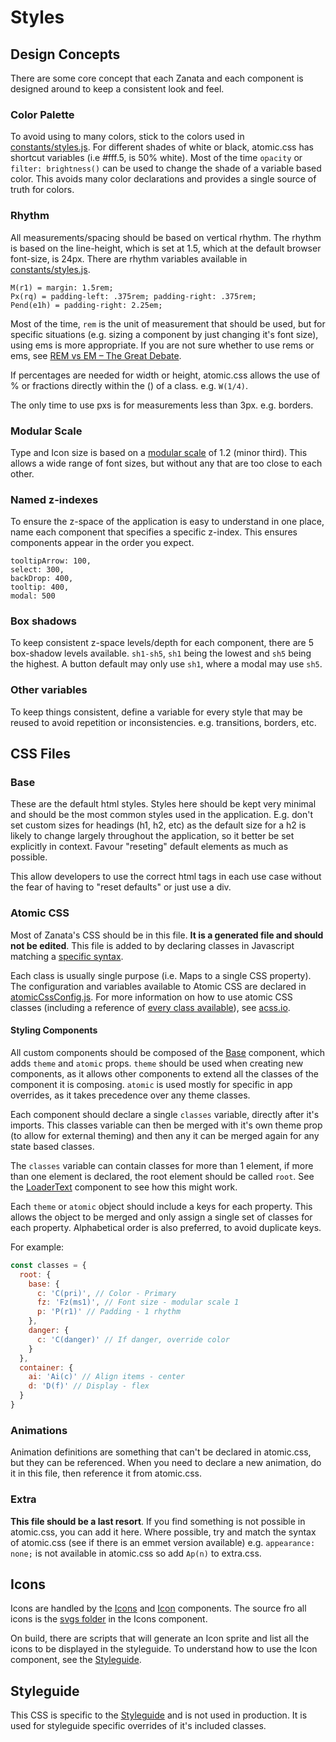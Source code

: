 # Styles

## Design Concepts

There are some core concept that each Zanata and each component is designed
around to keep a consistent look and feel.

### Color Palette

To avoid using to many colors, stick to the colors used in
[constants/styles.js](../src/constants/styles.js). For different shades of white
or black, atomic.css has shortcut variables (i.e #fff.5, is 50% white).
Most of the time `opacity` or `filter: brightness()` can be used to change the
shade of a variable based color. This avoids many color declarations and
provides a single source of truth for colors.

### Rhythm

All measurements/spacing should be based on vertical rhythm. The rhythm is based
on the line-height, which is set at 1.5, which at the default browser font-size,
is 24px. There are rhythm variables available in [constants/styles.js](../src/constants/styles.js).

```
M(r1) = margin: 1.5rem;
Px(rq) = padding-left: .375rem; padding-right: .375rem;
Pend(e1h) = padding-right: 2.25em;
```

Most of the time, `rem` is the unit of measurement that should be used,
but for specific situations (e.g. sizing a component by just changing it's font
size), using ems is more appropriate. If you are not sure whether to use rems or
ems, see [REM vs EM – The Great Debate](http://zellwk.com/blog/rem-vs-em/).

If percentages are needed for width or height, atomic.css allows the
use of % or fractions directly within the () of a class. e.g. `W(1/4)`.

The only time to use pxs is for measurements less than 3px. e.g. borders.

### Modular Scale

Type and Icon size is based on a [modular scale](http://www.modularscale.com/?1&rem&1.2&web&text)
of 1.2 (minor third). This allows a wide range of font sizes, but without any
that are too close to each other.

### Named z-indexes

To ensure the z-space of the application is easy to understand in one place,
name each component that specifies a specific z-index. This ensures components
appear in the order you expect.

```
tooltipArrow: 100,
select: 300,
backDrop: 400,
tooltip: 400,
modal: 500
```

### Box shadows

To keep consistent z-space levels/depth for each component, there are 5
box-shadow levels available. `sh1-sh5`, `sh1` being the lowest and `sh5` being the
highest. A button default may only use `sh1`, where a modal may use `sh5`.

### Other variables

To keep things consistent, define a variable for every style that may be reused
to avoid repetition or inconsistencies. e.g. transitions, borders, etc.

## CSS Files

### Base

These are the default html styles. Styles here should be kept very minimal and
should be the most common styles used in the application. E.g. don't set custom
sizes for headings (h1, h2, etc) as the default size for a h2 is likely to
change largely throughout the application, so it better be set explicitly in
context. Favour "reseting" default elements as much as possible.

This allow developers to use the correct html tags in each use case without
the fear of having to "reset defaults" or just use a div.

### Atomic CSS

Most of Zanata's CSS should be in this file. **It is a generated file and
should not be edited**. This file is added to by declaring classes in Javascript
matching a [specific syntax](acss.io/guides/syntax.html).

Each class is usually single purpose (i.e. Maps to a single CSS property).
The configuration and variables available to Atomic CSS are declared in
[atomicCssConfig.js](../atomicCssConfig.js). For more information on how to
use atomic CSS classes (including a reference of
[every class available](http://acss.io/reference)), see
[acss.io](http://acss.io/).

#### Styling Components

All custom components should be composed of the [Base](../src/components/Base.jsx)
component, which adds `theme` and `atomic` props.  `theme` should be used when
creating new components, as it allows other components to extend all the classes
of the component it is composing. `atomic` is used mostly for specific in app
overrides, as it takes precedence over any theme classes.

Each component should declare a single `classes` variable, directly after it's
imports. This classes variable can then be merged with it's own theme prop (to
allow for external theming) and then any it can be merged again for any state
based classes.

The `classes` variable can contain classes for more than 1 element, if more than
one element is declared, the root element should be called `root`. See the
[LoaderText](../src/components/LoaderText.jsx) component to see how this might work.

Each `theme` or `atomic` object should include a keys for each property. This
allows the object to be merged and only assign a single set of classes for each
property. Alphabetical order is also preferred, to avoid duplicate keys.

For example:

```js
const classes = {
  root: {
    base: {
      c: 'C(pri)', // Color - Primary
      fz: 'Fz(ms1)', // Font size - modular scale 1
      p: 'P(r1)' // Padding - 1 rhythm
    },
    danger: {
      c: 'C(danger)' // If danger, override color
    }
  },
  container: {
    ai: 'Ai(c)' // Align items - center
    d: 'D(f)' // Display - flex
  }
}
```

### Animations

Animation definitions are something that can't be declared in atomic.css, but
they can be referenced. When you need to declare a new animation, do it in this
file, then reference it from atomic.css.

### Extra

**This file should be a last resort**. If you find something is not possible in
atomic.css, you can add it here. Where possible, try and match the syntax of
atomic.css (see if there is an emmet version available) e.g. `appearance: none;`
is not available in atomic.css so add `Ap(n)` to extra.css.

## Icons

Icons are handled by the [Icons](../src/components/Icons) and
[Icon](../src/components/Icon) components. The source fro all icons is the
[svgs folder](../src/components/Icons/svgs) in the Icons component.

On build, there are scripts that will generate an Icon sprite and list all the
icons to be displayed in the styleguide. To understand how to use the Icon
component, see the [Styleguide](./styleguide.md).

## Styleguide

This CSS is specific to the [Styleguide](./styleguide.md) and is not used in
production. It is used for styleguide specific overrides of it's included
classes.
